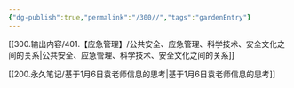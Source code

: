 ```yaml
---
{"dg-publish":true,"permalink":"/300//","tags":"gardenEntry"}
---
```




[[300.输出内容/401.【应急管理】/公共安全、应急管理、科学技术、安全文化之间的关系\|公共安全、应急管理、科学技术、安全文化之间的关系]]

[[200.永久笔记/基于1月6日袁老师信息的思考\|基于1月6日袁老师信息的思考]]